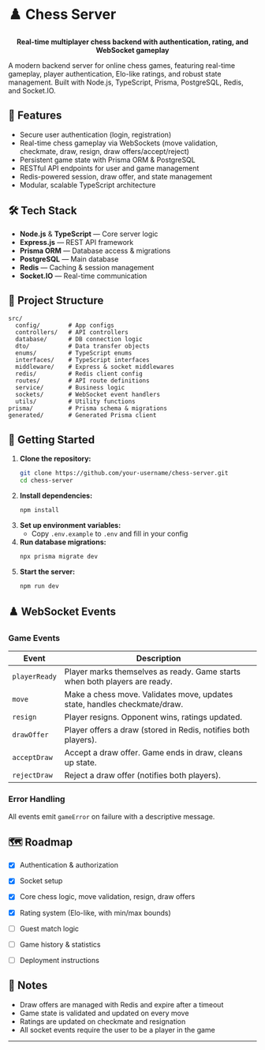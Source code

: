 # ♟️ Chess Server

<p align="center">
  <b>Real-time multiplayer chess backend with authentication, rating, and WebSocket gameplay</b>
</p>

A modern backend server for online chess games, featuring real-time gameplay, player authentication, Elo-like ratings, and robust state management. Built with Node.js, TypeScript, Prisma, PostgreSQL, Redis, and Socket.IO.


## 🚀 Features
- Secure user authentication (login, registration)
- Real-time chess gameplay via WebSockets (move validation, checkmate, draw, resign, draw offers/accept/reject)
- Persistent game state with Prisma ORM & PostgreSQL
- RESTful API endpoints for user and game management
- Redis-powered session, draw offer, and state management
- Modular, scalable TypeScript architecture


## 🛠️ Tech Stack
- **Node.js** & **TypeScript** — Core server logic
- **Express.js** — REST API framework
- **Prisma ORM** — Database access & migrations
- **PostgreSQL** — Main database
- **Redis** — Caching & session management
- **Socket.IO** — Real-time communication


## 📁 Project Structure
```
src/
  config/        # App configs
  controllers/   # API controllers
  database/      # DB connection logic
  dto/           # Data transfer objects
  enums/         # TypeScript enums
  interfaces/    # TypeScript interfaces
  middleware/    # Express & socket middlewares
  redis/         # Redis client config
  routes/        # API route definitions
  service/       # Business logic
  sockets/       # WebSocket event handlers
  utils/         # Utility functions
prisma/          # Prisma schema & migrations
generated/       # Generated Prisma client
```


## 🏁 Getting Started
1. **Clone the repository:**
   ```sh
   git clone https://github.com/your-username/chess-server.git
   cd chess-server
   ```
2. **Install dependencies:**
   ```sh
   npm install
   ```
3. **Set up environment variables:**
   - Copy `.env.example` to `.env` and fill in your config
4. **Run database migrations:**
   ```sh
   npx prisma migrate dev
   ```
5. **Start the server:**
   ```sh
   npm run dev
   ```



## ♟️ WebSocket Events


### Game Events

| Event         | Description                                                                 |
|---------------|-----------------------------------------------------------------------------|
| `playerReady` | Player marks themselves as ready. Game starts when both players are ready.  |
| `move`        | Make a chess move. Validates move, updates state, handles checkmate/draw.   |
| `resign`      | Player resigns. Opponent wins, ratings updated.                             |
| `drawOffer`   | Player offers a draw (stored in Redis, notifies both players).              |
| `acceptDraw`  | Accept a draw offer. Game ends in draw, cleans up state.                    |
| `rejectDraw`  | Reject a draw offer (notifies both players).                                |

### Error Handling
All events emit `gameError` on failure with a descriptive message.


## 🗺️ Roadmap
- [x] Authentication & authorization
- [x] Socket setup
- [x] Core chess logic, move validation, resign, draw offers
- [x] Rating system (Elo-like, with min/max bounds)
- [ ] Guest match logic
- [ ] Game history & statistics
- [ ] Deployment instructions



## 📝 Notes
- Draw offers are managed with Redis and expire after a timeout
- Game state is validated and updated on every move
- Ratings are updated on checkmate and resignation
- All socket events require the user to be a player in the game

---

